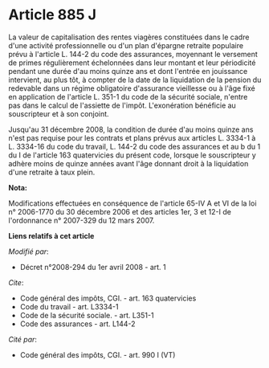 # Article 885 J

La valeur de capitalisation des rentes viagères constituées dans le cadre d'une activité professionnelle ou d'un plan
d'épargne retraite populaire prévu à l'article L. 144-2 du code des assurances, moyennant le versement de primes
régulièrement échelonnées dans leur montant et leur périodicité pendant une durée d'au moins quinze ans et dont l'entrée en
jouissance intervient, au plus tôt, à compter de la date de la liquidation de la pension du redevable dans un régime
obligatoire d'assurance vieillesse ou à l'âge fixé en application de l'article L. 351-1 du code de la sécurité sociale,
n'entre pas dans le calcul de l'assiette de l'impôt. L'exonération bénéficie au souscripteur et à son conjoint. 

Jusqu'au 31 décembre 2008, la condition de durée d'au moins quinze ans n'est pas requise pour les contrats et plans prévus
aux articles L. 3334-1 à L. 3334-16 du code du travail, L. 144-2 du code des assurances et au b du 1 du I de l'article 163
quatervicies du présent code, lorsque le souscripteur y adhère moins de quinze années avant l'âge donnant droit à la
liquidation d'une retraite à taux plein.

**Nota:**

Modifications effectuées en conséquence de l'article 65-IV A et VI de la loi n° 2006-1770 du 30 décembre 2006 et des articles
1er, 3 et 12-I de l'ordonnance n° 2007-329 du 12 mars 2007.

**Liens relatifs à cet article**

_Modifié par_:

  - Décret n°2008-294 du 1er avril 2008 - art. 1

_Cite_:

  - Code général des impôts, CGI. - art. 163 quatervicies
  - Code du travail - art. L3334-1
  - Code de la sécurité sociale. - art. L351-1
  - Code des assurances - art. L144-2

_Cité par_:

  - Code général des impôts, CGI. - art. 990 I (VT)
